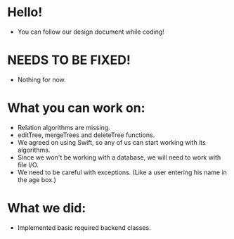 
# Hello!
* You can follow our design document while coding!

# NEEDS TO BE FIXED!
* Nothing for now.

# What you can work on:
  * Relation algorithms are missing.
  * editTree, mergeTrees and deleteTree functions.
  * We agreed on using Swift, so any of us can start working with its algorithms.
  * Since we won't be working with a database, we will need to work with file I/O.
  * We need to be careful with exceptions. (Like a user entering his name in the age box.)

# What we did:
  * Implemented basic required backend classes.

